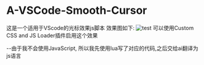 # A-VSCode-Smooth-Cursor
这是一个适用于VScode的光标效果js脚本
效果图如下:
![test](https://github.com/user-attachments/assets/151e2234-f4f1-4418-ba4c-90fc921ecc23)
可以使用Custom CSS and JS Loader插件启用这个效果

--由于我不会使用JavaScript, 所以我先使用lua写了对应的代码,之后交给ai翻译为js语言
